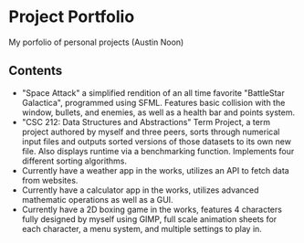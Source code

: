 # Project Portfolio
My porfolio of personal projects (Austin Noon)

## Contents
- "Space Attack" a simplified rendition of an all time favorite "BattleStar Galactica", programmed using SFML. Features basic collision with the window, bullets, and enemies, as well as a health bar and points system.
- "CSC 212: Data Structures and Abstractions" Term Project, a term project authored by myself and three peers, sorts through numerical input files and outputs sorted versions of those datasets to its own new file. Also displays runtime via a benchmarking function. Implements four different sorting algorithms.
- Currently have a weather app in the works, utilizes an API to fetch data from websites.
- Currently have a calculator app in the works, utilizes advanced mathematic operations as well as a GUI.
- Currently have a 2D boxing game in the works, features 4 characters fully designed by myself using GIMP, full scale animation sheets for each character, a menu system, and multiple settings to play in.
